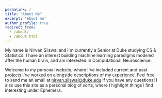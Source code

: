 ```yaml
---
permalink: /
title: "About Me"
excerpt: "About me"
author_profile: true
redirect_from: 
  - /about/
  - /about.html
---
```


My name is Nirvan Silswal and I'm currently a Senior at Duke studying CS & Statistics. I have an interest building machine learning paradigms modeled after the human brain, and am interested in Computational Neuroscience.

Welcome to my personal website, where I've included current and past projects I've worked on alongside descriptions of my experience. Feel free to send me an email at nirvan.silswal@duke.edu if you have any questions! I also use this site as a personal blog of sorts, where I highlight things I find interesting under Ephemera.




